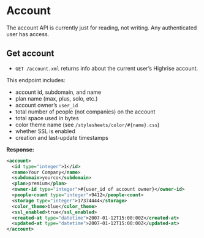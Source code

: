 Account
=======

The account API is currently just for reading, not writing. Any authenticated user has access.

Get account
-----------

* `GET /account.xml` returns info about the current user’s Highrise account.

This endpoint includes:

* account id, subdomain, and name
* plan name (max, plus, solo, etc.)
* account owner’s `user_id`
* total number of people (not companies) on the account
* total space used in bytes
* color theme name (see `/stylesheets/color/#{name}.css`)
* whether SSL is enabled
* creation and last-update timestamps

**Response:**

``` xml
<account>
  <id type="integer">1</id>
  <name>Your Company</name>
  <subdomain>yourco</subdomain>
  <plan>premium</plan>
  <owner-id type="integer">#{user_id of account owner}</owner-id>
  <people-count type="integer">9412</people-count>
  <storage type="integer">17374444</storage>
  <color_theme>blue</color_theme>
  <ssl_enabled>true</ssl_enabled>
  <created-at type="datetime">2007-01-12T15:00:00Z</created-at>
  <updated-at type="datetime">2007-01-12T15:00:00Z</updated-at>
</account>
```
